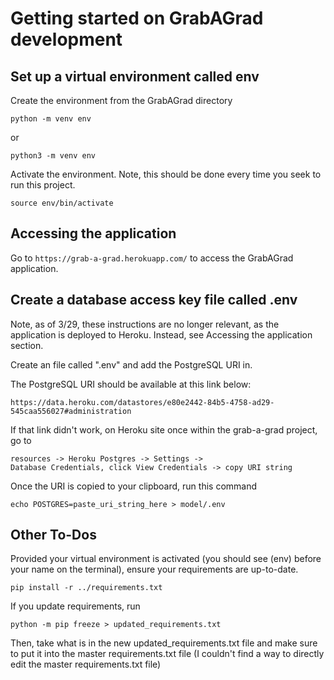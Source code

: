 # Getting started on GrabAGrad development

## Set up a virtual environment called env
Create the environment from the GrabAGrad directory
```
python -m venv env
```
or
```
python3 -m venv env
```
Activate the environment. Note, this should be done every time you seek to run this project.
```
source env/bin/activate
```

## Accessing the application
Go to `https://grab-a-grad.herokuapp.com/` to access the GrabAGrad application.

## Create a database access key file called .env
Note, as of 3/29, these instructions are no longer relevant, as the application is deployed to Heroku.
Instead, see Accessing the application section.


Create an file called ".env" and add the PostgreSQL URI in. 

The PostgreSQL URI should be available at this link below: 
```
https://data.heroku.com/datastores/e80e2442-84b5-4758-ad29-545caa556027#administration
```
If that link didn't work, on Heroku site once within the grab-a-grad project, go to
```
resources -> Heroku Postgres -> Settings -> 
Database Credentials, click View Credentials -> copy URI string
```

Once the URI is copied to your clipboard, run this command
```
echo POSTGRES=paste_uri_string_here > model/.env
```

## Other To-Dos
Provided your virtual environment is activated (you should see (env) before your name on the terminal),
ensure your requirements are up-to-date.
```
pip install -r ../requirements.txt
```
If you update requirements, run 
```
python -m pip freeze > updated_requirements.txt
```
Then, take what is in the new updated_requirements.txt file and make sure to put it into the master requirements.txt file (I couldn't find a way to directly edit the master requirements.txt file)


